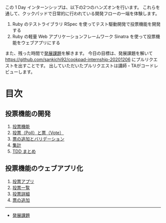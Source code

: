 この 1 Day インターンシップは、以下の2つのハンズオンを行います。
これらを通して、クックパッドで日常的に行われている開発フローの一端を体験します。

1. Ruby のテストライブラリ RSpec を使ってテスト駆動開発で投票機能を開発する
2. Ruby の軽量 Web アプリケーションフレームワーク Sinatra を使って投票機能をウェブアプリにする

また、残った時間で[発展課題](advanced.md)を解きます。
今日の目標は、発展課題を解いて https://github.com/sankichi92/cookpad-internship-20201206 にプルリクエストを出すことです。
出していただいたプルリクエストは講師・TAがコードレビューします。

# 目次

## 投票機能の開発

1. [投票機能](01-poll-spec.md)
2. [投票（Poll）と票（Vote）](02-poll-and-vote-classes.md)
3. [票の追加とバリデーション](03-vote-validation.md)
4. [集計](04-count-votes.md)
5. [TDD まとめ](05-tdd-summary.md)

## 投票機能のウェブアプリ化

1. [投票アプリ](06-poll-app.md)
2. [投票一覧](07-poll-list.md)
3. [投票詳細](08-poll-detail.md)
4. [票の追加](09-post-vote.md)

---

- [発展課題](advanced.md)
